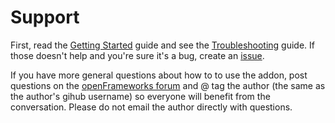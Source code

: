 # Support

First, read the [Getting Started](GETTING_STARTED.md) guide and see the [Troubleshooting](TROUBLESHOOTING.md) guide. If those doesn't help and you're sure it's a bug, create an [issue](../../../issues). 

If you have more general questions about how to to use the addon, post questions on the [openFrameworks forum](https://forum.openframeworks.cc/) and @ tag the author (the same as the author's gihub username) so everyone will benefit from the conversation. Please do not email the author directly with questions.
